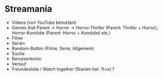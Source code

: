 # Streamania
- Videos (von YouTube benutzen)
- Genres (hat Parent -> Horror -> Horror-Thriller (Parent: Thriller + Horror), Horror-Komödie (Parent: Horror + Komödie) etc.)
- Filme
- Serien
- Random-Button (Filme, Serie, Allgemein)
- Suche
- Benutzerkonto
- Verlauf
- Freundesliste / Watch together (Starten bei: ?t=x) ?
